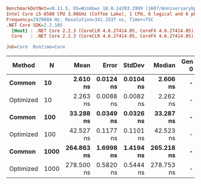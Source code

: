 ``` ini

BenchmarkDotNet=v0.11.5, OS=Windows 10.0.14393.2999 (1607/AnniversaryUpdate/Redstone1)
Intel Core i5-8500 CPU 3.00GHz (Coffee Lake), 1 CPU, 6 logical and 6 physical cores
Frequency=2929684 Hz, Resolution=341.3337 ns, Timer=TSC
.NET Core SDK=2.2.105
  [Host] : .NET Core 2.2.3 (CoreCLR 4.6.27414.05, CoreFX 4.6.27414.05), 64bit RyuJIT
  Core   : .NET Core 2.2.3 (CoreCLR 4.6.27414.05, CoreFX 4.6.27414.05), 64bit RyuJIT

Job=Core  Runtime=Core  

```
|    Method |    N |       Mean |     Error |    StdDev |     Median | Gen 0 | Gen 1 | Gen 2 | Allocated |
|---------- |----- |-----------:|----------:|----------:|-----------:|------:|------:|------:|----------:|
|    **Common** |   **10** |   **2.610 ns** | **0.0124 ns** | **0.0104 ns** |   **2.606 ns** |     **-** |     **-** |     **-** |         **-** |
| Optimized |   10 |   2.263 ns | 0.0088 ns | 0.0082 ns |   2.262 ns |     - |     - |     - |         - |
|    **Common** |  **100** |  **33.288 ns** | **0.0349 ns** | **0.0326 ns** |  **33.287 ns** |     **-** |     **-** |     **-** |         **-** |
| Optimized |  100 |  42.527 ns | 0.1177 ns | 0.1101 ns |  42.523 ns |     - |     - |     - |         - |
|    **Common** | **1000** | **264.863 ns** | **1.6998 ns** | **1.4194 ns** | **265.218 ns** |     **-** |     **-** |     **-** |         **-** |
| Optimized | 1000 | 278.500 ns | 0.5820 ns | 0.5444 ns | 278.753 ns |     - |     - |     - |         - |
